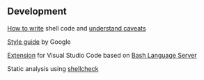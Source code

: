 <i class="fa fa-solid fa-laptop-code fa-4x"></i> <!-- .element: style="float: right;" -->

## Development

[How to write](https://mywiki.wooledge.org/BashGuide) shell code and [understand caveats](https://mywiki.wooledge.org/BashFAQ)

[Style guide](https://google.github.io/styleguide/shellguide.html) by Google

[Extension](https://marketplace.visualstudio.com/items?itemName=mads-hartmann.bash-ide-vscode) for Visual Studio Code based on [Bash Language Server](https://github.com/bash-lsp/bash-language-server)

Static analysis using [shellcheck](https://github.com/koalaman/shellcheck)